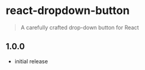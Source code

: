 react-dropdown-button
============

> A carefully crafted drop-down button for React

## 1.0.0

 * initial release